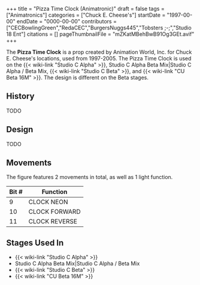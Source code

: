 +++
title = "Pizza Time Clock (Animatronic)"
draft = false
tags = ["Animatronics"]
categories = ["Chuck E. Cheese's"]
startDate = "1997-00-00"
endDate = "0000-00-00"
contributors = ["CECBowlingGreen","RedaCEC","BurgersNuggs445","Tobsters ;-;","Studio 18 Ent"]
citations = []
pageThumbnailFile = "mZKatMBehBwB91Og3GEt.avif"
+++

The **Pizza Time Clock** is a prop created by Animation World, Inc. for Chuck E. Cheese's locations, used from 1997-2005. The Pizza Time Clock is used on the {{< wiki-link "Studio C Alpha" >}}, Studio C Alpha Beta Mix|Studio C Alpha / Beta Mix, {{< wiki-link "Studio C Beta" >}}, and {{< wiki-link "CU Beta 16M" >}}. The design is different on the Beta stages.

## History

TODO

## Design

TODO

## Movements

The figure features 2 movements in total, as well as 1 light function.

| Bit # | Function      |
|-------|---------------|
| 9     | CLOCK NEON    |
| 10    | CLOCK FORWARD |
| 11    | CLOCK REVERSE |

## Stages Used In

- {{< wiki-link "Studio C Alpha" >}}
- Studio C Alpha Beta Mix|Studio C Alpha / Beta Mix
- {{< wiki-link "Studio C Beta" >}}
- {{< wiki-link "CU Beta 16M" >}}